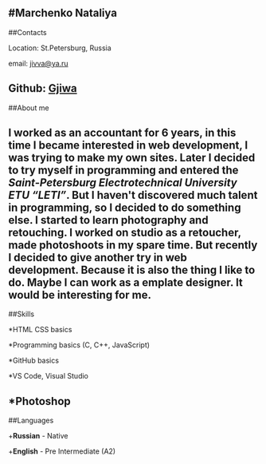 #Marchenko Nataliya
---
##Contacts

Location: St.Petersburg, Russia

email: jivva@ya.ru

Github: [Gjiwa](https://github.com/gjiwa "gjiwa")
---
##About me

I worked as an accountant for 6 years, in this time I became interested in web development, I was trying to make my own sites. Later I decided to try myself in programming and entered the *Saint-Petersburg Electrotechnical University ETU “LETI”*. But I haven't discovered much talent in programming, so I decided to do something else. I started to learn photography and retouching. I worked on studio as a retoucher, made photoshoots in my spare time. But recently I decided to give another try in web development. Because it is also the thing I like to do. Maybe I can work as a emplate designer. It would be interesting for me.
---
##Skills

*HTML CSS basics

*Programming basics (C, C++, JavaScript)

*GitHub basics

*VS Code, Visual Studio

*Photoshop
---
##Languages

+**Russian** - Native

+**English** - Pre Intermediate (A2)

